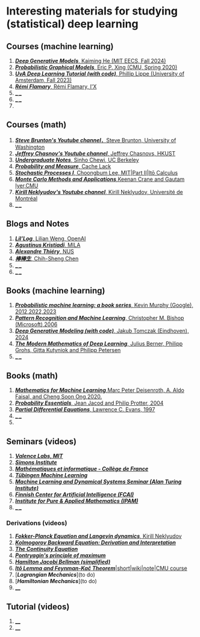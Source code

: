 # Interesting materials for studying (statistical) deep learning


## Courses (machine learning)
1. [**_Deep Generative Models_**, Kaiming He (MIT EECS, Fall 2024)](https://mit-6s978.github.io/schedule.html)
2. [**_Probabilistic Graphical Models_**, Eric P. Xing (CMU, Spring 2020)](https://www.cs.cmu.edu/~epxing/Class/10708-20/lectures.html)
3. [**_UvA Deep Learning Tutorial (with code)_**, Phillip Lippe (University of Amsterdam, Fall 2023)](https://uvadlc-notebooks.readthedocs.io/en/latest/)
4. [**_Rémi Flamary_**, Rémi Flamary, l'X](https://remi.flamary.com/teaching.html)
5. [**_ _**]()
6. [**_ _**]()
7. 
 

## Courses (math)
1. [**_Steve Brunton's Youtube channel_**，Steve Brunton, University of Washington](https://www.youtube.com/@Eigensteve/videos)
2. [**_Jeffrey Chasnov's Youtube channel_**, Jeffrey Chasnovs, HKUST](https://www.youtube.com/@ProfJeffreyChasnov/videos)
3. [**_Undergraduate Notes_**, Sinho Chewi, UC Berkeley](https://chewisinho.github.io/class-notes)
4. [**_Probability and Measure_**, Cache Lack](https://www.youtube.com/watch?v=qnVZku1_a3Q&list=PL0vEWJI_pj7RZ51zecINlzWxpFv83r8RE)
5. [**_Stochastic Processes I_**, Choongbum Lee, MIT](https://www.youtube.com/watch?v=TuTmC8aOQJE&t=2s)|[Part II](https://www.youtube.com/watch?v=PPl-7_RL0Ko&t=21s)|[Itō Calculus](https://www.youtube.com/watch?v=Z5yRMMVUC5w&t=468s)
6. [**_Monte Carlo Methods and Applications_**,Keenan Crane and Gautam Iyer,CMU](https://gi1242.codeberg.page/cmu-math-cs-mcm/)
7. [**_Kirill Neklyudov's Youtube channel_**, Kirill Neklyudov, Université de Montréal](https://www.youtube.com/@k_neklyudov/videos)
8. [**_ _**]()


## Blogs and Notes
1. [**_Lil’Log_**, Lilian Weng, OpenAI](https://lilianweng.github.io/)
2. [**_Agustinus Kristiadi_**, MILA ](https://agustinus.kristia.de/blog/)
3. [**_Alexandre Thiéry_**, NUS](https://alexxthiery.github.io/notes/index_notes.html)
4. [**_棒棒生_**, Chih-Sheng Chen](https://bobondemon.github.io/)
5. [**_ _**]()
6. [**_ _**]()


## Books (machine learning)
1. [**_Probabilistic machine learning: a book series_**, Kevin Murphy (Google), 2012,2022,2023](https://probml.github.io/pml-book/)
2. [**_Pattern Recognition and Machine Learning_**, Christopher M. Bishop (Microsoft),2006](https://github.com/peteflorence/MachineLearning6.867/blob/master/Bishop/Bishop%20-%20Pattern%20Recognition%20and%20Machine%20Learning.pdf)
3. [**_Deep Generative Modeling (with code)_**, Jakub Tomczak (Eindhoven), 2024](https://github.com/jmtomczak/intro_dgm/tree/main?tab=readme-ov-file)
4. [**_The Modern Mathematics of Deep Learning_**, Julius Berner, Philipp Grohs, Gitta Kutyniok and Philipp Petersen](https://arxiv.org/pdf/2105.04026)
5. [**_ _**]()


## Books (math)
1. [**_Mathematics for Machine Learning_**,Marc Peter Deisenroth, A. Aldo Faisal, and Cheng Soon Ong,2020.](https://mml-book.github.io/book/mml-book.pdf)
2. [**_Probability Essentials_**, Jean Jacod and Philip Protter, 2004](https://www.karlin.mff.cuni.cz/~lachout/Vyuka/O-Sem/JacodProtter2004.pdf)
3. [**_Partial Differential Equations_**,  Lawrence C. Evans, 1997](https://math24.wordpress.com/wp-content/uploads/2013/02/partial-differential-equations-by-evans.pdf)
4. [**_ _**]()
5. 


## Seminars (videos)
1. [**_Valence Labs, MIT_**](https://www.youtube.com/@valence_labs)
2. [**_Simons Institute_**](https://www.youtube.com/@SimonsInstituteTOC/featured)
3. [**_Mathématiques et informatique - Collège de France_**](https://www.youtube.com/@Mathematiques-Informatique-CdF)
4. [**_Tübingen Machine Learning_**](https://www.youtube.com/c/T%C3%BCbingenML/videos)
5. [**_Machine Learning and Dynamical Systems Seminar (Alan Turing Institute)_**](https://www.youtube.com/@mlds_seminar/videos)
6. [**_Finnish Center for Artificial Intelligence (FCAI)_**](https://www.youtube.com/@FCAI/videos)
7. [**_Institute for Pure & Applied Mathematics (IPAM)_**](https://www.youtube.com/@IPAMUCLA)
8. [**_ _**]()


### Derivations (videos)
1. [**_Fokker-Planck Equation and Langevin dynamics_**, Kirill Neklyudov](https://www.youtube.com/watch?v=3-KzIjoFJy4&t=8s)
2. [**_Kolmogorov Backward Equation: Derivation and Interpretation_**](https://www.youtube.com/watch?v=wrvHHNCRl7I)
3. [**_The Continuity Equation_**](https://www.youtube.com/watch?v=uK-apwLuEk8&t=409s)
4. [**_Pontryagin's principle of maximum_**](https://www.youtube.com/watch?v=Bxc4iy2xUjc)
5. [**_Hamilton Jacobi Bellman (simplified)_**](https://www.youtube.com/watch?v=-hO-AnFYm6M&t=15s)
6. [**_Itô Lemma and Feynman-Kač Theorem_**](https://www.youtube.com/watch?v=BDyU3SQuVrA&t=2289s)|[short](https://www.youtube.com/watch?v=o7deOrWRC2I)|[wiki](https://en.wikipedia.org/wiki/Feynman%E2%80%93Kac_formula)|[note](https://scholar.harvard.edu/files/forrestgflesher/files/final_paper_final.pdf)|[CMU course](https://geometrycollective.github.io/monte-carlo/slides/Lecture12-PDEsStochasticProcesses-CMUMonteCarloFA23.pdf)
7. [**_Lagrangian Mechanics_**](to do)
8. [**_Hamiltonian Mechanics_**](to do)
9. [**__**]()


## Tutorial (videos)
1. [**__**]()
2. [**__**]()


 
   













